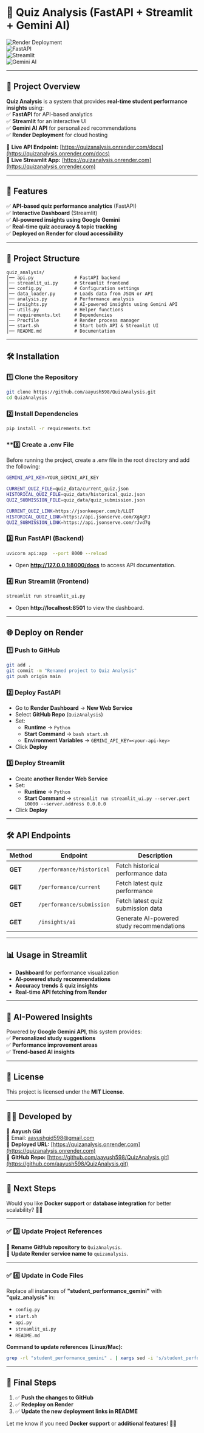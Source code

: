 # **📖 Quiz Analysis (FastAPI + Streamlit + Gemini AI)**

![Render Deployment](https://img.shields.io/badge/Deployed_on-Render-blue?style=for-the-badge)  
![FastAPI](https://img.shields.io/badge/FastAPI-✔-green?style=for-the-badge)  
![Streamlit](https://img.shields.io/badge/Streamlit-✔-red?style=for-the-badge)  
![Gemini AI](https://img.shields.io/badge/Gemini_AI-✔-yellow?style=for-the-badge)

---

## **📌 Project Overview**

**Quiz Analysis** is a system that provides **real-time student performance insights** using:  
✅ **FastAPI** for API-based analytics  
✅ **Streamlit** for an interactive UI  
✅ **Gemini AI API** for personalized recommendations  
✅ **Render Deployment** for cloud hosting

🔗 **Live API Endpoint:** [https://quizanalysis.onrender.com/docs](https://quizanalysis.onrender.com/docs)  
🔗 **Live Streamlit App:** [https://quizanalysis.onrender.com](https://quizanalysis.onrender.com)

---

## **🚀 Features**

✅ **API-based quiz performance analytics** (FastAPI)  
✅ **Interactive Dashboard** (Streamlit)  
✅ **AI-powered insights using Google Gemini**  
✅ **Real-time quiz accuracy & topic tracking**  
✅ **Deployed on Render for cloud accessibility**

---

## **📂 Project Structure**

```
quiz_analysis/
│── api.py               # FastAPI backend
│── streamlit_ui.py      # Streamlit frontend
│── config.py            # Configuration settings
│── data_loader.py       # Loads data from JSON or API
│── analysis.py          # Performance analysis
│── insights.py          # AI-powered insights using Gemini API
│── utils.py             # Helper functions
│── requirements.txt     # Dependencies
│── Procfile             # Render process manager
│── start.sh             # Start both API & Streamlit UI
│── README.md            # Documentation
```

---

## **🛠️ Installation**

### **1️⃣ Clone the Repository**

```bash
git clone https://github.com/aayush598/QuizAnalysis.git
cd QuizAnalysis
```

### **2️⃣ Install Dependencies**

```bash
pip install -r requirements.txt
```

### \*\*3️⃣ Create a .env File

Before running the project, create a .env file in the root directory and add the following:

```bash
GEMINI_API_KEY=YOUR_GEMINI_API_KEY

CURRENT_QUIZ_FILE=quiz_data/current_quiz.json
HISTORICAL_QUIZ_FILE=quiz_data/historical_quiz.json
QUIZ_SUBMISSION_FILE=quiz_data/quiz_submission.json

CURRENT_QUIZ_LINK=https://jsonkeeper.com/b/LLQT
HISTORICAL_QUIZ_LINK=https://api.jsonserve.com/XgAgFJ
QUIZ_SUBMISSION_LINK=https://api.jsonserve.com/rJvd7g
```

### **3️⃣ Run FastAPI (Backend)**

```bash
uvicorn api:app  --port 8000 --reload
```

- Open **http://127.0.0.1:8000/docs** to access API documentation.

### **4️⃣ Run Streamlit (Frontend)**

```bash
streamlit run streamlit_ui.py
```

- Open **http://localhost:8501** to view the dashboard.

---

## **🌐 Deploy on Render**

### **1️⃣ Push to GitHub**

```bash
git add .
git commit -m "Renamed project to Quiz Analysis"
git push origin main
```

### **2️⃣ Deploy FastAPI**

- Go to **Render Dashboard** → **New Web Service**
- Select **GitHub Repo** (`QuizAnalysis`)
- Set:
  - **Runtime** → `Python`
  - **Start Command** → `bash start.sh`
  - **Environment Variables** → `GEMINI_API_KEY=<your-api-key>`
- Click **Deploy**

### **3️⃣ Deploy Streamlit**

- Create **another Render Web Service**
- Set:
  - **Runtime** → `Python`
  - **Start Command** → `streamlit run streamlit_ui.py --server.port 10000 --server.address 0.0.0.0`
- Click **Deploy**

---

## **🛠️ API Endpoints**

| Method  | Endpoint                  | Description                               |
| ------- | ------------------------- | ----------------------------------------- |
| **GET** | `/performance/historical` | Fetch historical performance data         |
| **GET** | `/performance/current`    | Fetch latest quiz performance             |
| **GET** | `/performance/submission` | Fetch latest quiz submission data         |
| **GET** | `/insights/ai`            | Generate AI-powered study recommendations |

---

## **📊 Usage in Streamlit**

- **Dashboard** for performance visualization
- **AI-powered study recommendations**
- **Accuracy trends** & **quiz insights**
- **Real-time API fetching from Render**

---

## **🧠 AI-Powered Insights**

Powered by **Google Gemini API**, this system provides:  
✅ **Personalized study suggestions**  
✅ **Performance improvement areas**  
✅ **Trend-based AI insights**

---

## **📜 License**

This project is licensed under the **MIT License**.

---

## **👨‍💻 Developed by**

🚀 **Aayush Gid**  
📧 Email: [aayushgid598@gmail.com](mailto:aayushgid598@gmail.com)  
🔗 **Deployed URL:** [https://quizanalysis.onrender.com](https://quizanalysis.onrender.com)  
🔗 **GitHub Repo:** [https://github.com/aayush598/QuizAnalysis.git](https://github.com/aayush598/QuizAnalysis.git)

---

## **🚀 Next Steps**

Would you like **Docker support** or **database integration** for better scalability? 🚀🔥

---

### **✅ 3️⃣ Update Project References**

🔹 **Rename GitHub repository to** `QuizAnalysis`.  
🔹 **Update Render service name to** `quizanalysis`.

---

### **✅ 4️⃣ Update in Code Files**

Replace all instances of **"student_performance_gemini"** with **"quiz_analysis"** in:

- `config.py`
- `start.sh`
- `api.py`
- `streamlit_ui.py`
- `README.md`

**Command to update references (Linux/Mac):**

```bash
grep -rl "student_performance_gemini" . | xargs sed -i 's/student_performance_gemini/quiz_analysis/g'
```

---

## **🎯 Final Steps**

1. ✅ **Push the changes to GitHub**
2. ✅ **Redeploy on Render**
3. ✅ **Update the new deployment links in README**

Let me know if you need **Docker support** or **additional features**! 🚀🔥
